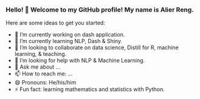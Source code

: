 ### Hello! 👋 Welcome to my GitHub profile! My name is Alier Reng.


Here are some ideas to get you started:

- 🔭 I’m currently working on dash application.
- 🌱 I’m currently learning NLP, Dash & Shiny.
- 👯 I’m looking to collaborate on data science, Distill for R, machine learning, & teaching.
- 🤔 I’m looking for help with NLP & Machine Learning.
- 💬 Ask me about ...
- 📫 How to reach me: ...
- 😄 Pronouns: He/his/him
- ⚡ Fun fact: learning mathematics and statistics with Python.

